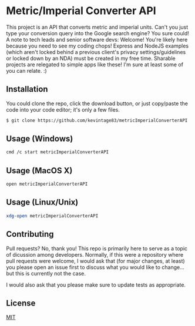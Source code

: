 # Metric/Imperial Converter API
This project is an API that converts metric and imperial units. Can't you just type your conversion query into the Google search engine? You sure could! A note to tech leads and senior software devs: Welcome! You're likely here because you need to see my coding chops! Express and NodeJS examples (which aren't locked behind a previous client's privacy settings/guidelines or locked down by an NDA) must be created in my free time. Sharable projects are relegated to simple apps like these! I'm sure at least some of you can relate. :)

## Installation
You could clone the repo, click the download button, or just copy/paste the code into your code editor; it's only a few files. 

```bash
$ git clone https://github.com/kevintage83/metricImperialConverterAPI
```

## Usage (Windows)
```bash
cmd /c start metricImperialConverterAPI
```

## Usage (MacOS X)
```bash
open metricImperialConverterAPI
```

## Usage (Linux/Unix)
```bash
xdg-open metricImperialConverterAPI
```

## Contributing
Pull requests? No, thank you! This repo is primarily here to serve as a topic of dicussion among developers. Normally, if this were a repository where pull requests were welcome, I would ask that (for major changes, at least) you please open an issue first to discuss what you would like to change... but this is currently not the case.

I would also ask that you please make sure to update tests as appropriate.

## License
[MIT](https://choosealicense.com/licenses/mit/)
